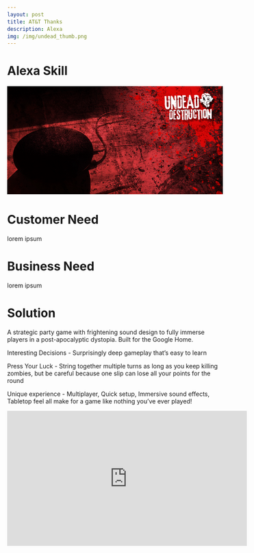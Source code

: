 ```yaml
---
layout: post
title: AT&T Thanks
description: Alexa
img: /img/undead_thumb.png
---
```


# Alexa Skill
<div class="img_row">
<img class="col three" src="/img/undead_cover.png"/>
</div>

# Customer Need
lorem ipsum

# Business Need
lorem ipsum

# Solution
A strategic party game with frightening sound design to fully immerse players in a post-apocalyptic dystopia. Built for the Google Home.

Interesting Decisions - Surprisingly deep gameplay that’s easy to learn

Press Your Luck - String together multiple turns as long as you keep killing zombies, but be careful because one slip can lose all your points for the round

Unique experience - Multiplayer, Quick setup, Immersive sound effects, Tabletop feel all make for a game like nothing you’ve ever played!

<iframe width="560" height="315" src="https://www.youtube.com/embed/ErsQL1hyQdY" frameborder="0" allow="accelerometer; autoplay; encrypted-media; gyroscope; picture-in-picture" allowfullscreen=""></iframe>

